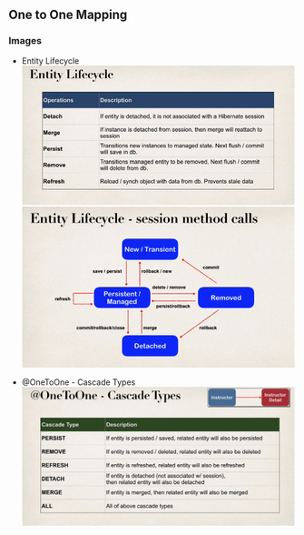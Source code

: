 ## One to One Mapping

### Images

- Entity Lifecycle
  ![alt text](image.png)
  ![alt text](image-1.png)

* @OneToOne - Cascade Types
  ![alt text](image-2.png)
